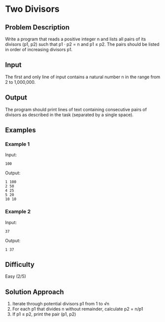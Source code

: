 # Two Divisors

## Problem Description
Write a program that reads a positive integer n and lists all pairs of its divisors (p1, p2) such that p1 · p2 = n and p1 ≤ p2. The pairs should be listed in order of increasing divisors p1.

## Input
The first and only line of input contains a natural number n in the range from 2 to 1,000,000.

## Output
The program should print lines of text containing consecutive pairs of divisors as described in the task (separated by a single space).

## Examples

### Example 1
Input:
```
100
```
Output:
```
1 100
2 50
4 25
5 20
10 10
```

### Example 2
Input:
```
37
```
Output:
```
1 37
```

## Difficulty
Easy (2/5)

## Solution Approach
1. Iterate through potential divisors p1 from 1 to √n
2. For each p1 that divides n without remainder, calculate p2 = n/p1
3. If p1 ≤ p2, print the pair (p1, p2)